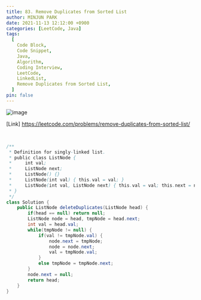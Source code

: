 ```yaml
---
title: 83. Remove Duplicates from Sorted List
author: MINJUN PARK
date: 2021-11-13 12:12:00 +0900
categories: [LeetCode, Java]
tags:
  [
    Code Block,
    Code Snippet,
    Java,
    Algorithm,
    Coding Interview,
    LeetCode,
    LinkedList,
    Remove Duplicates from Sorted List,
  ]
pin: false
---
```



![image](https://user-images.githubusercontent.com/55131164/141489519-33e0bc42-ee25-4fd2-9d0b-88d3e28ccf0a.png)

[Link] <https://leetcode.com/problems/remove-duplicates-from-sorted-list/>

<br>

```java
/**
 * Definition for singly-linked list.
 * public class ListNode {
 *     int val;
 *     ListNode next;
 *     ListNode() {}
 *     ListNode(int val) { this.val = val; }
 *     ListNode(int val, ListNode next) { this.val = val; this.next = next; }
 * }
 */
class Solution {
    public ListNode deleteDuplicates(ListNode head) {
        if(head == null) return null;
        ListNode node = head, tmpNode = head.next;
        int val = head.val;
        while(tmpNode != null) {
            if(val != tmpNode.val) {
                node.next = tmpNode;
                node = node.next;
                val = tmpNode.val;
            }
            else tmpNode = tmpNode.next;
        }
        node.next = null;
        return head;
    }
}
```
